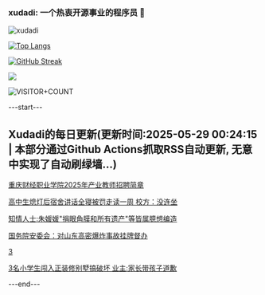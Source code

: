### xudadi: 一个热衷开源事业的程序员 👋

![xudadi](https://github-readme-stats-git-masterorgs-github-readme-stats-team.vercel.app/api?username=xudadi)

[![Top Langs](https://github-readme-stats.vercel.app/api/top-langs/?username=xudadi)](https://github.com/anuraghazra/github-readme-stats)

[![GitHub Streak](https://streak-stats.demolab.com?user=xudadi&locale=zh_Hans)](https://git.io/streak-stats)

![](https://raw.githubusercontent.com/xudadi/xudadi/main/assets/github-contribution-grid-snake.svg)

![VISITOR+COUNT](https://komarev.com/ghpvc/?username=xudadi&label=VISITOR+COUNT)


---start---

## Xudadi的每日更新(更新时间:2025-05-29 00:24:15 | 本部分通过Github Actions抓取RSS自动更新, 无意中实现了自动刷绿墙...)

[重庆财经职业学院2025年产业教师招聘简章](https://www.gongkaoleida.com/article/2423986)

[高中生熄灯后宿舍讲话全寝被罚走读一周 校方：没连坐](https://m.163.com/news/article/K0LHNKU5051492T3.html)

[知情人士:朱媛媛"捐眼角膜和所有遗产"等皆属臆想编造](https://m.163.com/news/article/K0LUG8850001899O.html)

[国务院安委会：对山东高密爆炸事故挂牌督办](https://m.163.com/news/article/K0LSNA0Q0001899O.html)

[3](https://m.163.com/touch/news/sub/domestic)

[3名小学生闯入正装修别墅搞破坏 业主:家长带孩子道歉](https://m.163.com/news/article/K0LPMBE0051492T3.html)

---end---
